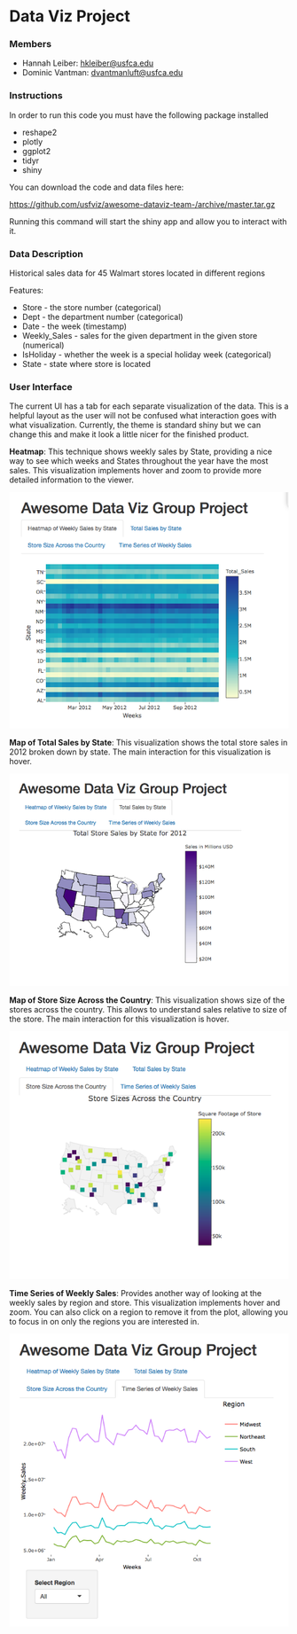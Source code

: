 # Data Viz Project

### Members
* Hannah Leiber: hkleiber@usfca.edu
* Dominic Vantman: dvantmanluft@usfca.edu

### Instructions
In order to run this code you must have the following package installed
* reshape2
* plotly
* ggplot2
* tidyr
* shiny

You can download the code and data files here:

https://github.com/usfviz/awesome-dataviz-team-/archive/master.tar.gz

Running this command will start the shiny app and allow you to interact with it.

### Data Description
Historical sales data for 45 Walmart stores located in different regions

Features:
* Store - the store number (categorical)
* Dept - the department number (categorical)
* Date - the week (timestamp)
* Weekly_Sales -  sales for the given department in the given store (numerical)
* IsHoliday - whether the week is a special holiday week (categorical)
* State - state where store is located

### User Interface
The current UI has a tab for each separate visualization of the data. This is a helpful layout as the user will not be confused what interaction goes with what visualization. Currently, the theme is standard shiny but we can change this and make it look a little nicer for the finished product.

**Heatmap**:
This technique shows weekly sales by State, providing a nice way to see which weeks and States throughout the year have the most sales. This visualization implements hover and zoom to provide more detailed information to the viewer.

![Alt text](heatmap.png "Heatmap")

**Map of Total Sales by State**:
This visualization shows the total store sales in 2012 broken down by state. The main interaction for this visualization is hover.

![Alt text](map1.png "map")

**Map of Store Size Across the Country**:
This visualization shows size of the stores across the country. This allows to understand sales relative to size of the store. The main interaction for this visualization is hover.

![Alt text](map2.png "map")

**Time Series of Weekly Sales**:
Provides another way of looking at the weekly sales by region and store. This visualization implements hover and zoom. You can also click on a region to remove it from the plot, allowing you to focus in on only the regions you are interested in.

![Alt text](timeseries.png "timeseries")
